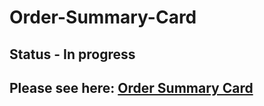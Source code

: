# Order-Summary-Card
## Status - In progress
## Please see here: [Order Summary Card](https://shekhar10feb.github.io/Order-Summary-Card/)
